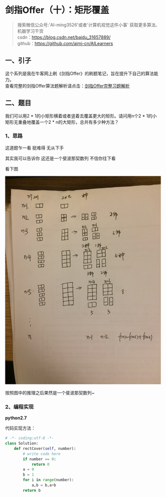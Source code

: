 # 剑指Offer（十）：矩形覆盖

> 搜索微信公众号:'AI-ming3526'或者'计算机视觉这件小事' 获取更多算法、机器学习干货  
> csdn：https://blog.csdn.net/baidu_31657889/  
> github：https://github.com/aimi-cn/AILearners

## 一、引子

这个系列是我在牛客网上刷《剑指Offer》的刷题笔记，旨在提升下自己的算法能力。  
查看完整的剑指Offer算法题解析请点击：[剑指Offer完整习题解析](https://blog.csdn.net/baidu_31657889/article/category/9059648)

## 二、题目

我们可以用2 * 1的小矩形横着或者竖着去覆盖更大的矩形。请问用n个2 * 1的小矩形无重叠地覆盖一个2 * n的大矩形，总共有多少种方法？

### 1、思路

这道题乍一看 挺难得 无从下手

其实我可以告诉你 这还是一个斐波那契数列 不信你往下看

看下图

![](../../../img/Algorithm/jianzhi_offer/jzoffer_10_01.png)

按照图中的推理之后果然是一个斐波那契数列~

### 2、编程实现

**python2.7**

代码实现方法：

```python
# -*- coding:utf-8 -*-
class Solution:
    def rectCover(self, number):
        # write code here
        if number == 0:
            return 0
        a = 0
        b = 1
        for i in range(number):
            a,b = b,a+b
        return b
```

